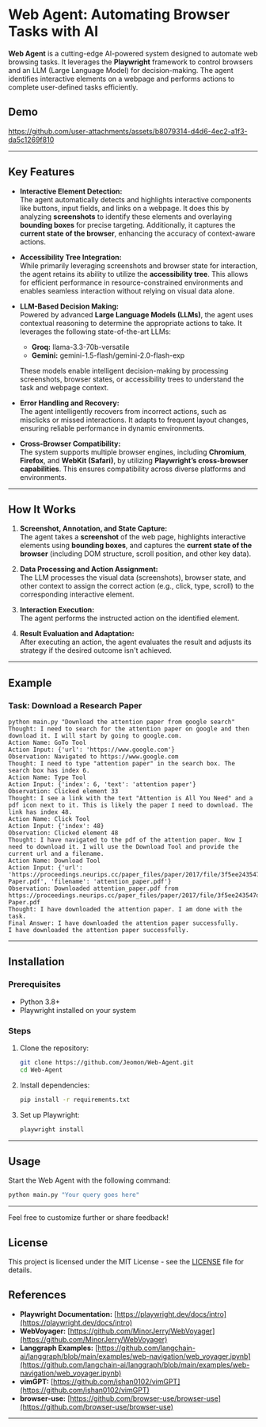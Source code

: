 # Web Agent: Automating Browser Tasks with AI

**Web Agent** is a cutting-edge AI-powered system designed to automate web browsing tasks. It leverages the **Playwright** framework to control browsers and an LLM (Large Language Model) for decision-making. The agent identifies interactive elements on a webpage and performs actions to complete user-defined tasks efficiently.

## Demo
https://github.com/user-attachments/assets/b8079314-d4d6-4ec2-a1f3-da5c1269f810

---

## Key Features  

- **Interactive Element Detection:**  
  The agent automatically detects and highlights interactive components like buttons, input fields, and links on a webpage. It does this by analyzing **screenshots** to identify these elements and overlaying **bounding boxes** for precise targeting. Additionally, it captures the **current state of the browser**, enhancing the accuracy of context-aware actions.

- **Accessibility Tree Integration:**  
  While primarily leveraging screenshots and browser state for interaction, the agent retains its ability to utilize the **accessibility tree**. This allows for efficient performance in resource-constrained environments and enables seamless interaction without relying on visual data alone.  

- **LLM-Based Decision Making:**  
  Powered by advanced **Large Language Models (LLMs)**, the agent uses contextual reasoning to determine the appropriate actions to take. It leverages the following state-of-the-art LLMs:  
  - **Groq:** llama-3.3-70b-versatile  
  - **Gemini:** gemini-1.5-flash/gemini-2.0-flash-exp 

  These models enable intelligent decision-making by processing screenshots, browser states, or accessibility trees to understand the task and webpage context.  

- **Error Handling and Recovery:**  
  The agent intelligently recovers from incorrect actions, such as misclicks or missed interactions. It adapts to frequent layout changes, ensuring reliable performance in dynamic environments.  

- **Cross-Browser Compatibility:**  
  The system supports multiple browser engines, including **Chromium**, **Firefox**, and **WebKit (Safari)**, by utilizing **Playwright’s cross-browser capabilities**. This ensures compatibility across diverse platforms and environments. 

---

## How It Works  

1. **Screenshot, Annotation, and State Capture:**  
   The agent takes a **screenshot** of the web page, highlights interactive elements using **bounding boxes**, and captures the **current state of the browser** (including DOM structure, scroll position, and other key data).  

2. **Data Processing and Action Assignment:**  
   The LLM processes the visual data (screenshots), browser state, and other context to assign the correct action (e.g., click, type, scroll) to the corresponding interactive element.  

3. **Interaction Execution:**  
   The agent performs the instructed action on the identified element.  

4. **Result Evaluation and Adaptation:**  
   After executing an action, the agent evaluates the result and adjusts its strategy if the desired outcome isn't achieved.  

---

## Example

### Task: Download a Research Paper

```plaintext
python main.py "Download the attention paper from google search"                          
Thought: I need to search for the attention paper on google and then download it. I will start by going to google.com.
Action Name: GoTo Tool
Action Input: {'url': 'https://www.google.com'}
Observation: Navigated to https://www.google.com
Thought: I need to type "attention paper" in the search box. The search box has index 6.
Action Name: Type Tool
Action Input: {'index': 6, 'text': 'attention paper'}
Observation: Clicked element 33
Thought: I see a link with the text "Attention is All You Need" and a pdf icon next to it. This is likely the paper I need to download. The link has index 48.
Action Name: Click Tool
Action Input: {'index': 48}
Observation: Clicked element 48
Thought: I have navigated to the pdf of the attention paper. Now I need to download it. I will use the Download Tool and provide the current url and a filename.
Action Name: Download Tool
Action Input: {'url': 'https://proceedings.neurips.cc/paper_files/paper/2017/file/3f5ee243547dee91fbd053c1c4a845aa-Paper.pdf', 'filename': 'attention_paper.pdf'}
Observation: Downloaded attention_paper.pdf from https://proceedings.neurips.cc/paper_files/paper/2017/file/3f5ee243547dee91fbd053c1c4a845aa-Paper.pdf
Thought: I have downloaded the attention paper. I am done with the task.
Final Answer: I have downloaded the attention paper successfully.
I have downloaded the attention paper successfully.
```
---

## Installation

### Prerequisites

- Python 3.8+
- Playwright installed on your system

### Steps

1. Clone the repository:
   ```bash
   git clone https://github.com/Jeomon/Web-Agent.git
   cd Web-Agent
   ```

2. Install dependencies:
   ```bash
   pip install -r requirements.txt
   ```

3. Set up Playwright:
   ```bash
   playwright install
   ```

---

## Usage

Start the Web Agent with the following command:

```bash
python main.py "Your query goes here"
```

---

Feel free to customize further or share feedback!

## License

This project is licensed under the MIT License - see the [LICENSE](LICENSE) file for details.

## References

- **Playwright Documentation:** [https://playwright.dev/docs/intro](https://playwright.dev/docs/intro)
- **WebVoyager:** [https://github.com/MinorJerry/WebVoyager](https://github.com/MinorJerry/WebVoyager)
- **Langgraph Examples:** [https://github.com/langchain-ai/langgraph/blob/main/examples/web-navigation/web_voyager.ipynb](https://github.com/langchain-ai/langgraph/blob/main/examples/web-navigation/web_voyager.ipynb)
- **vimGPT:** [https://github.com/ishan0102/vimGPT](https://github.com/ishan0102/vimGPT)
- **browser-use:** [https://github.com/browser-use/browser-use](https://github.com/browser-use/browser-use)

---
